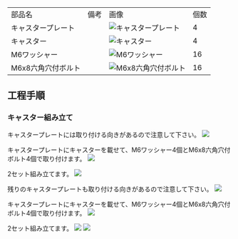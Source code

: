 <table class="packing-list">
    <tbody>
        <tr>
            <td>部品名</td>
            <td>備考</td>
            <td class="packing-img">画像</td>
            <td>個数</td>
        </tr>
        <tr>
            <td>キャスタープレート</td>
            <td></td>
            <td><img src="./images/014/packing/001.jpg" alt="キャスタープレート"/></td>
            <td>4</td>
        </tr>
        <tr>
            <td>キャスター</td>
            <td></td>
            <td><img src="./images/014/packing/188.jpg" alt="キャスター"/></td>
            <td>4</td>
        </tr>
        <tr>
            <td>M6ワッシャー</td>
            <td></td>
            <td><img src="./images/014/packing/154.jpg" alt="M6ワッシャー"/></td>
            <td>16</td>
        </tr>
        <tr>
            <td>M6x8六角穴付ボルト</td>
            <td></td>
            <td><img src="./images/014/packing/155.jpg" alt="M6x8六角穴付ボルト"/></td>
            <td>16</td>
        </tr>
    </tbody>
</table>

## 工程手順

### キャスター組み立て

キャスタープレートには取り付ける向きがあるので注意して下さい。
<img src="./images/014/000.jpg"/>

キャスタープレートにキャスターを載せて、M6ワッシャー4個とM6x8六角穴付ボルト4個で取り付けます。
<img src="./images/014/001.jpg"/>

2セット組み立てます。
<img src="./images/014/002.jpg"/>

残りのキャスタープレートも取り付ける向きがあるので注意して下さい。
<img src="./images/014/003.jpg"/>

キャスタープレートにキャスターを載せて、M6ワッシャー4個とM6x8六角穴付ボルト4個で取り付けます。
<img src="./images/014/004.jpg"/>

2セット組み立てます。
<img src="./images/014/005.jpg"/>
<img src="./images/014/006.jpg"/>